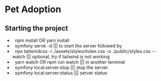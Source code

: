 
<h1> Pet Adoption </h1>
<h2> Starting the project </h2>

-  &nbsp; npm install OR yarn install
-  &nbsp; symfony serve -d ||| to start the server followed by
-  &nbsp; npx tailwindcss -i ./assets/styles/index.css -o ./public/styles.css --watch ||| optional, try if tailwind is not working
-  &nbsp; yarn watch OR npm run watch ||| in another terminal
-  &nbsp; symfony local:server:stop ||| stop the server
-  &nbsp; symfony local:server:status ||| server status 
